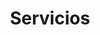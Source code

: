 ---
layout: 'layouts/servicios.html'
title: 'Servicios'
services:
  title: 'Servicios'
  summary: 'Estos son los servicios que se ofrecen en Drago psicología.'
  image: '/images/bg/plant.svg'
  imageAlt: 'Plant illustration'

work:
  title: '¿Cómo trabajo?'
  summary: 'Mi método de intervención es altamente efectivo porque me baso en la especialización y he conseguido integrar en la terapia las herramientas más eficaces e innovadoras que existen en la actualidad para la resolución de los problemas de índole psicológica.'
  image: '/images/bg/plant_2.svg'
  imageAlt: 'Plant illustration'
  buttonText: 'Contacta conmigo'
  buttonUrl: '/contacto'

prices:
  title: 'Tarifas'
  subtitle: '¿Qué incluye el precio de la sesión?'
---